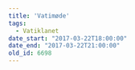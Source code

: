 ```yaml
---
title: 'Vatimøde'
tags:
  - Vatiklanet
date_start: "2017-03-22T18:00:00"
date_end: "2017-03-22T21:00:00"
old_id: 6698
---
```


